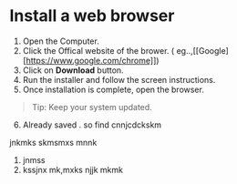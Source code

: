 # Install a web browser

1. Open the Computer.
2. Click the Offical website of the brower. ( eg..,[[Google][https://www.google.com/chrome]])
3. Click on **Download** button.
4. Run the installer and follow the screen instructions.
5. Once installation is complete, open the browser.

> Tip: Keep your system updated.

6. Already saved . so find cnnjcdckskm

jnkmks
skmsmxs
mnnk

1. jnmss
2. kssjnx
mk,mxks
njjk
mkmk


